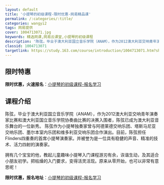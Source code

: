 ```yaml
---
layout: default
title: '小提琴的初级课程-限时优惠-网易精品课'
permalink: /:categories/:title/
categories: wangyi2
tags: 网易提供
cover: 1004713071.jpg
keywords: 精选网课,网易云课堂,小提琴的初级课程
description: '陈弦，毕业于澳大利亚国立音乐学院（ANAM），作为2012澳大利亚交响青年演奏家比赛和澳大利亚国立音乐学院协奏曲比赛的决'
classid: 1004713071
targetlink: https://study.163.com/course/introduction/1004713071.htm?share=1&shareId=1025206652&utm_campaign=share&utm_medium=iphoneShare&utm_source=&utm_u=1025206652
---
```


## 限时特惠

**限时优惠，火速报名**：[小提琴的初级课程-报名学习](https://study.163.com/course/introduction/1004713071.htm?share=1&shareId=1025206652&utm_campaign=share&utm_medium=iphoneShare&utm_source=&utm_u=1025206652)

## 课程介绍

陈弦，毕业于澳大利亚国立音乐学院（ANAM），作为2012澳大利亚交响青年演奏家比赛和澳大利亚国立音乐学院协奏曲比赛的决赛入围者，陈弦已成为澳大利亚音乐舞台的一位新秀。 陈弦作为小提琴独奏家曾与阿德莱德交响乐团、塔斯马尼亚交响乐团、墨尔本室内乐团和维多利亚交响乐团合作演出。目前，陈弦担任Flinders四重奏的首席小提琴演奏家。并被誉为是一位具有稳健的声音、精准的技术、活力四射的演奏家。

拥有几个宝宝的他，教起儿童趣味小提琴入门课程游刃有余，诙谐生动，及其适合小朋友初学。把枯燥的入门要求，变得活灵活现。原来从零开始，也可以非常有意思呢！

**限时优惠，报名地址**：[小提琴的初级课程-报名学习](https://study.163.com/course/introduction/1004713071.htm?share=1&shareId=1025206652&utm_campaign=share&utm_medium=iphoneShare&utm_source=&utm_u=1025206652)

